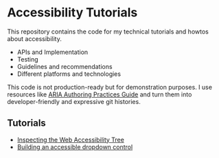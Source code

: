 # Accessibility Tutorials

This repository contains the code for my technical tutorials and howtos about accessibility.

- APIs and Implementation
- Testing
- Guidelines and recommendations
- Different platforms and technologies

This code is not production-ready but for demonstration purposes.
I use resources like [ARIA Authoring Practices Guide][apg] and turn them into developer-friendly and expressive git histories.

[apg]: https://www.w3.org/WAI/ARIA/apg/

## Tutorials

- [Inspecting the Web Accessibility Tree](https://github.com/infolektuell/a11y-tutorials/tree/web_a11y_tree)
- [Building an accessible dropdown control](https://github.com/infolektuell/a11y-tutorials/tree/accessible_dropdown_menu)
